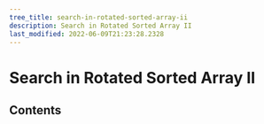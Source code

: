 ```yaml
---
tree_title: search-in-rotated-sorted-array-ii
description: Search in Rotated Sorted Array II
last_modified: 2022-06-09T21:23:28.2328
---
```


# Search in Rotated Sorted Array II

## Contents
